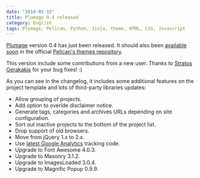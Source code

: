 ```yaml
---
date: "2014-02-15"
title: Plumage 0.4 released
category: English
tags: Plumage, Pelican, Python, Jinja, theme, HTML, CSS, Javascript
---
```


[Plumage](https://github.com/kdeldycke/plumage) version 0.4 has just been released. It should also
been [available soon](https://github.com/getpelican/pelican-themes/pull/193) in the official
[Pelican's themes repository](https://github.com/getpelican/pelican-themes).

This version include some contributions from a new user. Thanks to [Stratos
Gerakakis](https://github.com/stratosgear) for your bug fixes! :)

As you can see in the changelog, it includes some additional features on the project template and
lots of third-party libraries updates:

  * Allow grouping of projects.
  * Add option to overide disclaimer notice.
  * Generate tags, categories and archives URLs depending on site configuration.
  * Sort out inactive projects to the bottom of the project list.
  * Drop support of old browsers.
  * Move from jQuery 1.x to 2.x.
  * Use [latest Google Analytics](https://developers.google.com/analytics/devguides/collection/upgrade/) tracking code.
  * Upgrade to Font Awesome 4.0.3.
  * Upgrade to Masonry 3.1.2.
  * Upgrade to ImagesLoaded 3.0.4.
  * Upgrade to Magnific Popup 0.9.9.
